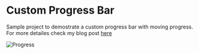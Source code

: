 # Custom Progress Bar

Sample project to demostrate a custom progress bar with moving progress.
For more detailes check my blog post [here](https://dev.to/ghostkeeper10/create-a-custom-progress-bar-with-moving-percentage-in-wpf-4k7e)
<p>

![Progress](https://user-images.githubusercontent.com/40242609/236663650-3ed1e5f3-04f7-4815-8d2a-26523275c9b7.gif)
